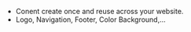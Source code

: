 + Conent create once and reuse across your website.
+ Logo, Navigation, Footer, Color Background,...